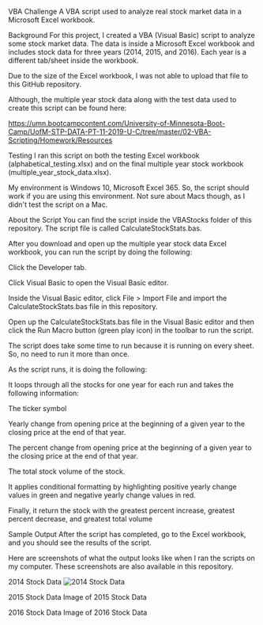 VBA Challenge
A VBA script used to analyze real stock market data in a Microsoft Excel workbook.

Background
For this project, I created a VBA (Visual Basic) script to analyze some stock market data. The data is inside a Microsoft Excel workbook and includes stock data for three years (2014, 2015, and 2016). Each year is a different tab/sheet inside the workbook.

Due to the size of the Excel workbook, I was not able to upload that file to this GitHub repository.

Although, the multiple year stock data along with the test data used to create this script can be found here:

https://umn.bootcampcontent.com/University-of-Minnesota-Boot-Camp/UofM-STP-DATA-PT-11-2019-U-C/tree/master/02-VBA-Scripting/Homework/Resources

Testing
I ran this script on both the testing Excel workbook (alphabetical_testing.xlsx) and on the final multiple year stock workbook (multiple_year_stock_data.xlsx).

My environment is Windows 10, Microsoft Excel 365. So, the script should work if you are using this environment. Not sure about Macs though, as I didn't test the script on a Mac.

About the Script
You can find the script inside the VBAStocks folder of this repository. The script file is called CalculateStockStats.bas.

After you download and open up the multiple year stock data Excel workbook, you can run the script by doing the following:

Click the Developer tab.

Click Visual Basic to open the Visual Basic editor.

Inside the Visual Basic editor, click File > Import File and import the CalculateStockStats.bas file in this repository.

Open up the CalculateStockStats.bas file in the Visual Basic editor and then click the Run Macro button (green play icon) in the toolbar to run the script.

The script does take some time to run because it is running on every sheet. So, no need to run it more than once.

As the script runs, it is doing the following:

It loops through all the stocks for one year for each run and takes the following information:

The ticker symbol

Yearly change from opening price at the beginning of a given year to the closing price at the end of that year.

The percent change from opening price at the beginning of a given year to the closing price at the end of that year.

The total stock volume of the stock.

It applies conditional formatting by highlighting positive yearly change values in green and negative yearly change values in red.

Finally, it return the stock with the greatest percent increase, greatest percent decrease, and greatest total volume

Sample Output
After the script has completed, go to the Excel workbook, and you should see the results of the script.

Here are screenshots of what the output looks like when I ran the scripts on my computer. These screenshots are also available in this repository.

2014 Stock Data
![2014 Stock Data](https://github.com/Crihan13na/VBA_challenge)

2015 Stock Data
Image of 2015 Stock Data

2016 Stock Data
Image of 2016 Stock Data
